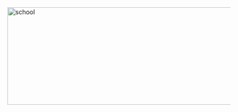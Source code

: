 <img width="1050" height="220" alt="school" src="https://github.com/user-attachments/assets/30e3a60e-e6e8-4bff-9bc5-2b2cbccf4a34" />
